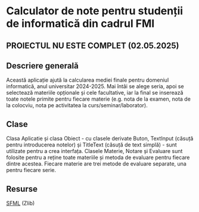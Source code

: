 # Calculator de note pentru studenții de informatică din cadrul FMI

## PROIECTUL NU ESTE COMPLET (02.05.2025)

## Descriere generală
Această aplicație ajută la calcularea mediei finale pentru domeniul informatică, anul universitar 2024-2025.
Mai întâi se alege seria, apoi se selectează materiile opționale și cele facultative, iar la final se inserează toate notele primite pentru fiecare materie (e.g. nota de la examen, nota de la colocviu, nota pe activitatea la curs/seminar/laborator).

## Clase
Clasa Aplicatie și clasa Obiect - cu clasele derivate Buton, TextInput (căsuță pentru introducerea notelor) și TitleText (căsuță de text simplă) - sunt utilizate pentru a crea interfața.
Clasele Materie, Notare și Evaluare sunt folosite pentru a reține toate materiile și metoda de evaluare pentru fiecare dintre acestea. Fiecare materie are trei metode de evaluare separate, una pentru fiecare serie.

## Resurse
[SFML](https://github.com/SFML/SFML/tree/2.6.1) (Zlib)
